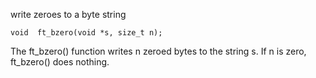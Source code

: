 write zeroes to a byte string


 `void  ft_bzero(void *s, size_t n);`


The ft_bzero() function writes n zeroed bytes to the string s.  If n is zero, ft_bzero() does nothing.